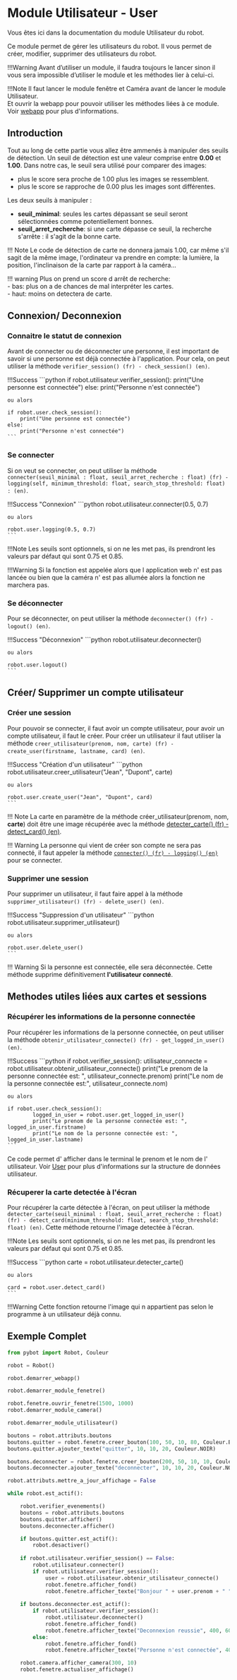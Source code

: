 # Module Utilisateur - User

Vous êtes ici dans la documentation du module Utilisateur du robot.

Ce module permet de gérer les utilisateurs du robot.
Il vous permet de créer, modifier, supprimer des utilisateurs du robot.

!!!Warning
    Avant d’utiliser un module, il faudra toujours le lancer sinon il vous sera impossible d’utiliser le module et les méthodes lier à celui-ci.

!!!Note
    Il faut lancer le module fenêtre et Caméra avant de lancer le module Utilisateur.  
    Et ouvrir la webapp pour pouvoir utiliser les méthodes liées à ce module.  
    Voir [webapp](module_robot.md#la-webapp) pour plus d'informations.

## Introduction

Tout au long de cette partie vous allez être ammenés à manipuler des seuils de détection.
Un seuil de détection est une valeur comprise entre **0.00** et **1.00**.
Dans notre cas, le seuil sera utilisé pour comparer des images:

- plus le score sera proche de 1.00 plus les images se ressemblent.  
- plus le score se rapproche de 0.00 plus les images sont différentes.

Les deux seuils à manipuler :

- **seuil_minimal**: seules les cartes dépassant se seuil seront sélectionnées comme potentiellement bonnes.  
- **seuil_arret_recherche**: si une carte dépasse ce seuil, la recherche s'arrête : il s'agit de la bonne carte.

!!! Note
    Le code de détection de carte ne donnera jamais 1.00, car même s'il sagit de la même image, l'ordinateur va prendre en compte: la lumière, la position, l'inclinaison de la carte par rapport à la caméra...

!!! warning
    Plus on prend un score d arrêt de recherche:  
    - bas: plus on a de chances de mal interpréter les cartes.  
    - haut: moins on detectera de carte.

## Connexion/ Deconnexion

### Connaitre le statut de connexion

Avant de connecter ou de déconnecter une personne, il est important de savoir si une personne est déjà connectée à l'application.
Pour cela, on peut utiliser la méthode `verifier_session() (fr) - check_session() (en)`.

!!!Success
    ```python
    if robot.utilisateur.verifier_session():
        print("Une personne est connectée")
    else:
        print("Personne n'est connectée")

    ou alors

    if robot.user.check_session():
        print("Une personne est connectée")
    else:
        print("Personne n'est connectée")
    ```

### Se connecter

Si on veut se connecter, on peut utiliser la méthode `connecter(seuil_minimal : float, seuil_arret_recherche : float) (fr) - logging(self, minimum_threshold: float, search_stop_threshold: float) : (en)`.

!!!Success "Connexion"
    ```python
    robot.utilisateur.connecter(0.5, 0.7)

    ou alors

    robot.user.logging(0.5, 0.7)
    ```

!!!Note
    Les seuils sont optionnels, si on ne les met pas, ils prendront les valeurs par défaut qui sont 0.75 et 0.85.

!!!Warning
    Si la fonction est appelée alors que l application web n' est pas lancée ou bien que la caméra n' est pas allumée alors la fonction ne marchera pas.

### Se déconnecter

Pour se déconnecter, on peut utiliser la méthode `deconnecter() (fr) - logout() (en)`.

!!!Success "Déconnexion"
    ```python
    robot.utilisateur.deconnecter()

    ou alors

    robot.user.logout()
    ```

## Créer/ Supprimer un compte utilisateur

### Créer une session

Pour pouvoir se connecter, il faut avoir un compte utilisateur, pour avoir un compte utilisateur, il faut le créer.
Pour créer un utilisateur il faut utiliser la méthode `creer_utilisateur(prenom, nom, carte) (fr) - create_user(firstname, lastname, card) (en)`.

!!!Success "Création d'un utilisateur"
    ```python
    robot.utilisateur.creer_utilisateur("Jean", "Dupont", carte)

    ou alors

    robot.user.create_user("Jean", "Dupont", card)
    ```

!!! Note
    La carte en paramètre de la méthode créer_utilisateur(prenom, nom, **carte**) doit être une image récupérée avec la méthode [detecter_carte() (fr) - detect_card() (en)](module_user.md#récuperer-la-carte-detectée-àlécran).

!!! Warning
    La personne qui vient de créer son compte ne sera pas connecté, il faut appeler la méthode [`connecter() (fr) - logging() (en)`](module_user.md#se-connecter) pour se connecter.

### Supprimer une session

Pour supprimer un utilisateur, il faut faire appel à la méthode `supprimer_utilisateur() (fr) - delete_user() (en)`.

!!!Success "Suppression d'un utilisateur"
    ```python
    robot.utilisateur.supprimer_utilisateur()

    ou alors

    robot.user.delete_user()
    ```

!!! Warning
    Si la personne est connectée, elle sera déconnectée.
    Cette méthode supprime définitivement **l'utilisateur connecté**.

## Methodes utiles liées aux cartes et sessions

### Récupérer les informations de la personne connectée

Pour récupérer les informations de la personne connectée, on peut utiliser la méthode `obtenir_utilisateur_connecte() (fr) - get_logged_in_user() (en)`.

!!!Success
    ```python
    if robot.verifier_session():
            utilisateur_connecte = robot.utilisateur.obtenir_utilisateur_connecte()
            print("Le prenom de la personne connectée est: ", utilisateur_connecte.prenom)
            print("Le nom de la personne connectée est:", utilisateur_connecte.nom)
    
    ou alors

    if robot.user.check_session():
            logged_in_user = robot.user.get_logged_in_user()
            print("Le prenom de la personne connectée est: ", logged_in_user.firstname)
            print("Le nom de la personne connectée est: ", logged_in_user.lastname)
    ```

Ce code permet d' afficher dans le terminal le prenom et le nom de l' utilisateur.
Voir [User](general.md#user) pour plus d'informations sur la structure de données utilisateur.

### Récuperer la carte detectée à l'écran

Pour récupérer la carte détectée à l'écran, on peut utiliser la méthode `detecter_carte(seuil_minimal : float, seuil_arret_recherche : float) (fr) - detect_card(minimum_threshold: float, search_stop_threshold: float) (en)`.
Cette méthode retourne l'image detectée à l'écran.

!!!Note
    Les seuils sont optionnels, si on ne les met pas, ils prendront les valeurs par défaut qui sont 0.75 et 0.85.

!!!Success
    ```python
    carte = robot.utilisateur.detecter_carte()

    ou alors

    card = robot.user.detect_card()
    ```

!!!Warning
    Cette fonction retourne l'image qui n appartient pas selon le programme à un utilisateur déjà connu.

## Exemple Complet

```python
from pybot import Robot, Couleur

robot = Robot()

robot.demarrer_webapp()

robot.demarrer_module_fenetre()

robot.fenetre.ouvrir_fenetre(1500, 1000)
robot.demarrer_module_camera()

robot.demarrer_module_utilisateur()

boutons = robot.attributs.boutons
boutons.quitter = robot.fenetre.creer_bouton(100, 50, 10, 80, Couleur.BLANC)
boutons.quitter.ajouter_texte("quitter", 10, 10, 20, Couleur.NOIR)

boutons.deconnecter = robot.fenetre.creer_bouton(200, 50, 10, 10, Couleur.BLANC)
boutons.deconnecter.ajouter_texte("deconnecter", 10, 10, 20, Couleur.NOIR)

robot.attributs.mettre_a_jour_affichage = False

while robot.est_actif():

    robot.verifier_evenements()
    boutons = robot.attributs.boutons
    boutons.quitter.afficher() 
    boutons.deconnecter.afficher()

    if boutons.quitter.est_actif():
        robot.desactiver()
    
    if robot.utilisateur.verifier_session() == False:
        robot.utilisateur.connecter()
        if robot.utilisateur.verifier_session():
            user = robot.utilisateur.obtenir_utilisateur_connecte()
            robot.fenetre.afficher_fond()
            robot.fenetre.afficher_texte("Bonjour " + user.prenom + " " + user.nom, 400, 600, 20, Couleur.BLANC)
        
    if boutons.deconnecter.est_actif():
        if robot.utilisateur.verifier_session():
            robot.utilisateur.deconnecter()
            robot.fenetre.afficher_fond()
            robot.fenetre.afficher_texte("Deconnexion reussie", 400, 600, 20, Couleur.BLANC)
        else:
            robot.fenetre.afficher_fond()
            robot.fenetre.afficher_texte("Personne n'est connectée", 400, 600, 20, Couleur.BLANC)

    robot.camera.afficher_camera(300, 10)
    robot.fenetre.actualiser_affichage()
```
